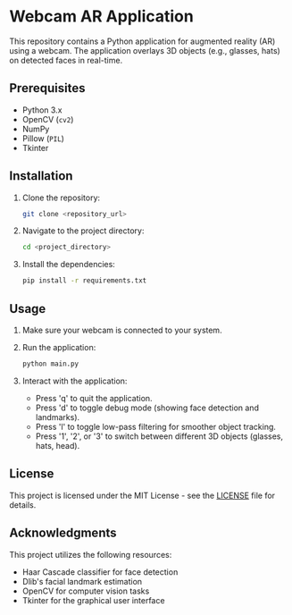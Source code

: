 # Webcam AR Application

This repository contains a Python application for augmented reality (AR) using a webcam. The application overlays 3D objects (e.g., glasses, hats) on detected faces in real-time.

## Prerequisites

- Python 3.x
- OpenCV (`cv2`)
- NumPy
- Pillow (`PIL`)
- Tkinter

## Installation

1. Clone the repository:

    ```bash
    git clone <repository_url>
    ```

2. Navigate to the project directory:

    ```bash
    cd <project_directory>
    ```

3. Install the dependencies:

    ```bash
    pip install -r requirements.txt
    ```

## Usage

1. Make sure your webcam is connected to your system.

2. Run the application:

    ```bash
    python main.py
    ```

3. Interact with the application:
    - Press 'q' to quit the application.
    - Press 'd' to toggle debug mode (showing face detection and landmarks).
    - Press 'l' to toggle low-pass filtering for smoother object tracking.
    - Press '1', '2', or '3' to switch between different 3D objects (glasses, hats, head).

## License

This project is licensed under the MIT License - see the [LICENSE](LICENSE) file for details.

## Acknowledgments

This project utilizes the following resources:
- Haar Cascade classifier for face detection
- Dlib's facial landmark estimation
- OpenCV for computer vision tasks
- Tkinter for the graphical user interface
